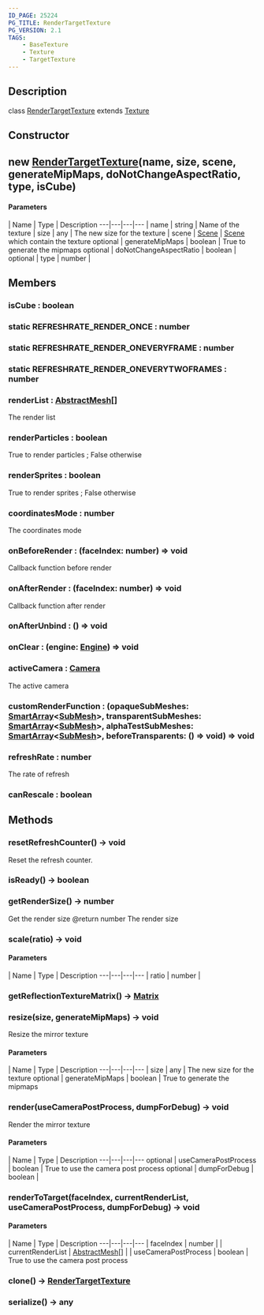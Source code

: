 ```yaml
---
ID_PAGE: 25224
PG_TITLE: RenderTargetTexture
PG_VERSION: 2.1
TAGS:
    - BaseTexture
    - Texture
    - TargetTexture
---
```

## Description

class [RenderTargetTexture](/classes/2.3/RenderTargetTexture) extends [Texture](/classes/2.3/Texture)



## Constructor

## new [RenderTargetTexture](/classes/2.3/RenderTargetTexture)(name, size, scene, generateMipMaps, doNotChangeAspectRatio, type, isCube)



#### Parameters
 | Name | Type | Description
---|---|---|---
 | name | string |   Name of the texture
 | size | any |   The new size for the texture
 | scene | [Scene](/classes/2.3/Scene) |   [Scene](/classes/2.3/Scene) which contain the texture
optional | generateMipMaps | boolean |   True to generate the mipmaps
optional | doNotChangeAspectRatio | boolean |   
optional | type | number | 
## Members

### isCube : boolean



### static REFRESHRATE_RENDER_ONCE : number



### static REFRESHRATE_RENDER_ONEVERYFRAME : number



### static REFRESHRATE_RENDER_ONEVERYTWOFRAMES : number



### renderList : [AbstractMesh](/classes/2.3/AbstractMesh)[]

The render list

### renderParticles : boolean

True to render particles ; False otherwise

### renderSprites : boolean

True to render sprites ; False otherwise

### coordinatesMode : number

The coordinates mode

### onBeforeRender : (faceIndex: number) =&gt; void

Callback function before render

### onAfterRender : (faceIndex: number) =&gt; void

Callback function after render

### onAfterUnbind : () =&gt; void



### onClear : (engine: [Engine](/classes/2.3/Engine)) =&gt; void



### activeCamera : [Camera](/classes/2.3/Camera)

The active camera

### customRenderFunction : (opaqueSubMeshes: [SmartArray](/classes/2.3/SmartArray)&lt;[SubMesh](/classes/2.3/SubMesh)&gt;, transparentSubMeshes: [SmartArray](/classes/2.3/SmartArray)&lt;[SubMesh](/classes/2.3/SubMesh)&gt;, alphaTestSubMeshes: [SmartArray](/classes/2.3/SmartArray)&lt;[SubMesh](/classes/2.3/SubMesh)&gt;, beforeTransparents: () =&gt; void) =&gt; void



### refreshRate : number

The rate of refresh

### canRescale : boolean



## Methods

### resetRefreshCounter() &rarr; void

Reset the refresh counter.
### isReady() &rarr; boolean


### getRenderSize() &rarr; number

Get the render size
@return number The render size
### scale(ratio) &rarr; void



#### Parameters
 | Name | Type | Description
---|---|---|---
 | ratio | number |   

### getReflectionTextureMatrix() &rarr; [Matrix](/classes/2.3/Matrix)


### resize(size, generateMipMaps) &rarr; void

Resize the mirror texture

#### Parameters
 | Name | Type | Description
---|---|---|---
 | size | any |   The new size for the texture
optional | generateMipMaps | boolean |   True to generate the mipmaps
### render(useCameraPostProcess, dumpForDebug) &rarr; void

Render the mirror texture

#### Parameters
 | Name | Type | Description
---|---|---|---
optional | useCameraPostProcess | boolean |   True to use the camera post process
optional | dumpForDebug | boolean |   
### renderToTarget(faceIndex, currentRenderList, useCameraPostProcess, dumpForDebug) &rarr; void



#### Parameters
 | Name | Type | Description
---|---|---|---
 | faceIndex | number | 
 | currentRenderList | [AbstractMesh](/classes/2.3/AbstractMesh)[] | 
 | useCameraPostProcess | boolean |   True to use the camera post process
### clone() &rarr; [RenderTargetTexture](/classes/2.3/RenderTargetTexture)


### serialize() &rarr; any


